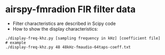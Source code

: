 # airspy-fmradion FIR filter data

* Filter characteristics are described in Scipy code
* How to show the display characteristics:

```shell
./display-freq-khz.py [sampling frequency in kHz] [coefficient file]
# example
./display-freq-khz.py 48 48kHz-fmaudio-64taps-coeff.txt
```
